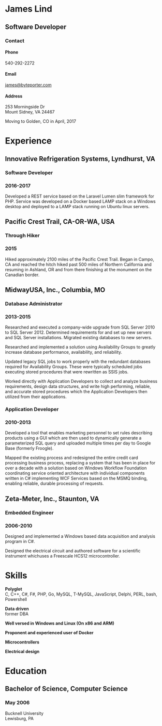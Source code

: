 # James Lind
## Software Developer
### Contact
#### Phone
540-292-2272

#### Email
[james@byteporter.com](mailto:james@byteporter.com)

#### Address
253 Morningside Dr  
Mount Sidney, VA 24467

Moving to Golden, CO in April, 2017

# Experience
## Innovative Refrigeration Systems, Lyndhurst, VA
### Software Developer
### 2016-2017
Developed a REST service based on the Laravel Lumen slim framework for PHP.  Service was developed on a Docker based LAMP stack on a Windows desktop and deployed to a LAMP stack running on Ubuntu linux servers.

## Pacific Crest Trail, CA-OR-WA, USA
### Through Hiker
### 2015
Hiked approximately 2100 miles of the Pacific Crest Trail. Began in Campo, CA and reached the  hitch hiked past 500 miles of Northern California and resuming in Ashland, OR and from there finishing at the monument on the Canadian border.

## MidwayUSA, Inc., Columbia, MO
### Database Administrator
### 2013-2015
Researched and executed a company-wide upgrade from SQL Server 2010 to SQL Server 2012. Determined requirements for and set up new servers and SQL Server installations. Migrated existing databases to new servers.

Researched and implemented a solution using Availability Groups to greatly increase database performance, availability, and reliability.

Updated legacy SQL jobs to work properly with the redundant databases required for Availability Groups. These were typically scheduled jobs executing stored procedures that were rewritten as SSIS jobs.

Worked directly with Application Developers to collect and analyze business requirements, design data structures, and write high performing, reliable, and accurate stored procedures which the Application Developers then utilized from their applications.

### Application Developer
### 2010-2013
Developed a tool that enables marketing personnel to set rules describing products using a GUI which are then used to dynamically generate a parameterized SQL query and uploaded multiple times per day to Google Base (formerly Froogle).

Mapped the existing process and redesigned the entire credit card processing business process, replacing a system that has been in place for over a decade with a solution based on Windows Workflow Foundation coordinating service oriented architecture with individual components written in C# implementing WCF Services based on the MSMQ binding, enabling reliable, durable processing of requests.

## Zeta-Meter, Inc., Staunton, VA
### Embedded Engineer
### 2006-2010
Designed and implemented a Windows based data acquisition and analysis program in C#.

Designed the electrical circuit and authored software for a scientific instrument whichuses a Freescale HCS12 microcontroller.

# Skills
**Polyglot**  
C, C++, C#, F#, PHP, Go, MySQL, T-MySQL, JavaScript, Delphi, PERL, bash, Powershell

**Data driven**  
former DBA

**Well versed in Windows and Linux (On x86 and ARM)**

**Proponent and experienced user of Docker**

**Microcontrollers**

**Electrical design**

# Education
## Bachelor of Science, Computer Science
### May 2006
Bucknell University  
Lewisburg, PA